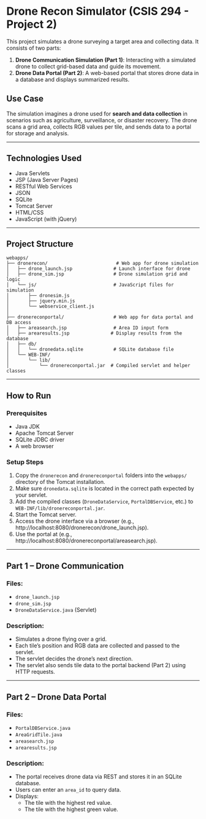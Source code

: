 # Drone Recon Simulator (CSIS 294 - Project 2)

This project simulates a drone surveying a target area and collecting data. It consists of two parts:

1. **Drone Communication Simulation (Part 1)**: Interacting with a simulated drone to collect grid-based data and guide its movement.
2. **Drone Data Portal (Part 2)**: A web-based portal that stores drone data in a database and displays summarized results.

## Use Case

The simulation imagines a drone used for **search and data collection** in scenarios such as agriculture, surveillance, or disaster recovery. The drone scans a grid area, collects RGB values per tile, and sends data to a portal for storage and analysis.

---

## Technologies Used

- Java Servlets
- JSP (Java Server Pages)
- RESTful Web Services
- JSON
- SQLite
- Tomcat Server
- HTML/CSS
- JavaScript (with jQuery)

---

## Project Structure

```
webapps/
├── dronerecon/                         # Web app for drone simulation
│   ├── drone_launch.jsp               # Launch interface for drone
│   ├── drone_sim.jsp                  # Drone simulation grid and logic
│   └── js/                            # JavaScript files for simulation
│       ├── dronesim.js
│       ├── jquery.min.js
│       └── webservice_client.js
│
├── dronereconportal/                  # Web app for data portal and DB access
│   ├── areasearch.jsp                 # Area ID input form
│   ├── arearesults.jsp               # Display results from the database
│   ├── db/
│   │   └── dronedata.sqlite           # SQLite database file
│   └── WEB-INF/
│       └── lib/
│           └── dronereconportal.jar  # Compiled servlet and helper classes

```

---

## How to Run

### Prerequisites

- Java JDK
- Apache Tomcat Server
- SQLite JDBC driver
- A web browser

### Setup Steps

1. Copy the `dronerecon` and `dronereconportal` folders into the `webapps/` directory of the Tomcat installation.
2. Make sure `dronedata.sqlite` is located in the correct path expected by your servlet.
3. Add the compiled classes (`DroneDataService`, `PortalDBService`, etc.) to `WEB-INF/lib/dronereconportal.jar`.
4. Start the Tomcat server.
5. Access the drone interface via a browser (e.g., http://localhost:8080/dronerecon/drone_launch.jsp).
6. Use the portal at (e.g., http://localhost:8080/dronereconportal/areasearch.jsp).

---

## Part 1 – Drone Communication

### Files:

- `drone_launch.jsp`
- `drone_sim.jsp`
- `DroneDataService.java` (Servlet)

### Description:

- Simulates a drone flying over a grid.
- Each tile’s position and RGB data are collected and passed to the servlet.
- The servlet decides the drone’s next direction.
- The servlet also sends tile data to the portal backend (Part 2) using HTTP requests.


---

## Part 2 – Drone Data Portal

### Files:

- `PortalDBService.java`
- `AreaGridTile.java`
- `areasearch.jsp`
- `arearesults.jsp`

### Description:

- The portal receives drone data via REST and stores it in an SQLite database.
- Users can enter an `area_id` to query data.
- Displays:
  - The tile with the highest red value.
  - The tile with the highest green value.
